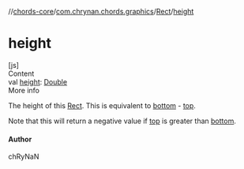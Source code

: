 //[chords-core](../../../index.md)/[com.chrynan.chords.graphics](../index.md)/[Rect](index.md)/[height](height.md)



# height  
[js]  
Content  
val [height](height.md): [Double](https://kotlinlang.org/api/latest/jvm/stdlib/kotlin/-double/index.html)  
More info  


The height of this [Rect](index.md). This is equivalent to [bottom](bottom.md) - [top](top.md).



Note that this will return a negative value if [top](top.md) is greater than [bottom](bottom.md).



#### Author  


chRyNaN

  



